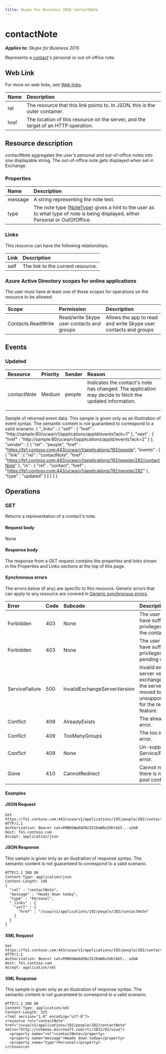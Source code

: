 ```yaml
---
title: Skype for Business 2015 contactNote
---
```

# contactNote

 _**Applies to:** Skype for Business 2015_


Represents a [contact](contact_ref.md)'s personal or out-of-office note.
            

## Web Link
<a name = "sectionSection0"> </a>

For more on web links, see [Web links](WebLinks.md).


|Name|Description|
|:-----|:-----|
|rel|The resource that this link points to. In JSON, this is the outer container.|
|href|The location of this resource on the server, and the target of an HTTP operation.|

## Resource description
<a name = "sectionSection1"> </a>

contactNote aggregates the user's personal and out-of-office notes into one displayable string. The out-of-office note gets displayed when set in Exchange.

### Properties



|Name|Description|
|:-----|:-----|
|message|A string representing the note text.|
|type|The note type ([NoteType](NoteType_ref.md)) gives a hint to the user as to what type of note is being displayed, either Personal or OutOfOffice.|

### Links



This resource can have the following relationships.

|Link|Description|
|:-----|:-----|
|self|The link to the current resource.|

### Azure Active Directory scopes for online applications

The user must have at least one of these scopes for operations on the resource to be allowed.

|Scope|Permission|Description|
|:-----|:-----|:-----|
|Contacts.ReadWrite|Read/write Skype user contacts and groups|Allows the app to read and write Skype user contacts and groups|

## Events
<a name="sectionSection2"></a>

### Updated

|Resource|Priority|Sender|Reason|
|:-----|:-----|:-----|:-----|
|contactNote|Medium|people|Indicates the contact's note has changed. The application may decide to fetch the updated information.</p><p></p>|

Sample of returned event data.
This sample is given only as an illustration of event syntax. The semantic content is not guaranteed to correspond to a valid scenario.
{
  "_links" : {
    "self" : {
      "href" : "http://sample:80/ucwa/v1/applications/appId/events?ack=1"
    },
    "next" : {
      "href" : "http://sample:80/ucwa/v1/applications/appId/events?ack=2"
    }
  },
  "sender" : [
    {
      "rel" : "people",
      "href" : "https://fe1.contoso.com:443/ucwa/v1/applications/192/people",
      "events" : [
        {
          "link" : {
            "rel" : "contactNote",
            "href" : "https://fe1.contoso.com:443/ucwa/v1/applications/192/people/282/contactNote"
          },
          "in" : {
            "rel" : "contact",
            "href" : "https://fe1.contoso.com:443/ucwa/v1/applications/192/people/282"
          },
          "type" : "updated"
        }
      ]
    }
  ]
}


## Operations



<a name="sectionSection2"></a>

### GET




Returns a representation of a contact's note.

#### Request body



None


#### Response body



The response from a GET request contains the properties and links shown in the Properties and Links sections at the top of this page.

#### Synchronous errors



The errors below (if any) are specific to this resource. Generic errors that can apply to any resource are covered in [Generic synchronous errors](GenericSynchronousErrors.md).

|Error|Code|Subcode|Description|
|:-----|:-----|:-----|:-----|
|Forbidden|403|None|The user does not have sufficient privileges to access the contact list.|
|Forbidden|403|None|The user does not have sufficient privileges to access pending contacts|
|ServiceFailure|500|InvalidExchangeServerVersion|Invalid exchange server version.The exchange mailbox of the server might have moved to an unsupported version for the required feature.|
|Conflict|409|AlreadyExists|The already exists error.|
|Conflict|409|TooManyGroups|The too many groups error.|
|Conflict|409|None|Un-supported Service/Resource/API error.|
|Gone|410|CannotRedirect|Cannot redirect since there is no back up pool configured.|

#### Examples




#### JSON Request




```
Get https://fe1.contoso.com:443/ucwa/v1/applications/192/people/282/contactNote HTTP/1.1
Authorization: Bearer cwt=PHNhbWw6QXNzZXJ0aW9uIHhtbG5...uZm8
Host: fe1.contoso.com
Accept: application/json

```


#### JSON Response



This sample is given only as an illustration of response syntax. The semantic content is not guaranteed to correspond to a valid scenario.
```
HTTP/1.1 200 OK
Content-Type: application/json
Content-Length: 146
{
  "rel" : "contactNote",
  "message" : "Heads down today",
  "type" : "Personal",
  "_links" : {
    "self" : {
      "href" : "/ucwa/v1/applications/192/people/282/contactNote"
    }
  }
}
```


#### XML Request




```
Get https://fe1.contoso.com:443/ucwa/v1/applications/192/people/282/contactNote HTTP/1.1
Authorization: Bearer cwt=PHNhbWw6QXNzZXJ0aW9uIHhtbG5...uZm8
Host: fe1.contoso.com
Accept: application/xml

```


#### XML Response



This sample is given only as an illustration of response syntax. The semantic content is not guaranteed to correspond to a valid scenario.
```
HTTP/1.1 200 OK
Content-Type: application/xml
Content-Length: 323
<?xml version="1.0" encoding="utf-8"?>
<resource rel="contactNote" href="/ucwa/v1/applications/192/people/282/contactNote" xmlns="http://schemas.microsoft.com/rtc/2012/03/ucwa">
  <property name="rel">contactNote</property>
  <property name="message">Heads down today</property>
  <property name="type">Personal</property>
</resource>
```


